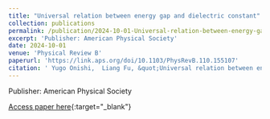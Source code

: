 ```yaml
---
title: "Universal relation between energy gap and dielectric constant"
collection: publications
permalink: /publication/2024-10-01-Universal-relation-between-energy-gap-and-dielectric-constant
excerpt: 'Publisher: American Physical Society'
date: 2024-10-01
venue: 'Physical Review B'
paperurl: 'https://link.aps.org/doi/10.1103/PhysRevB.110.155107'
citation: ' Yugo Onishi,  Liang Fu, &quot;Universal relation between energy gap and dielectric constant.&quot; Physical Review B, 2024.'
---
```

Publisher: American Physical Society

[Access paper here](https://link.aps.org/doi/10.1103/PhysRevB.110.155107){:target="_blank"}
